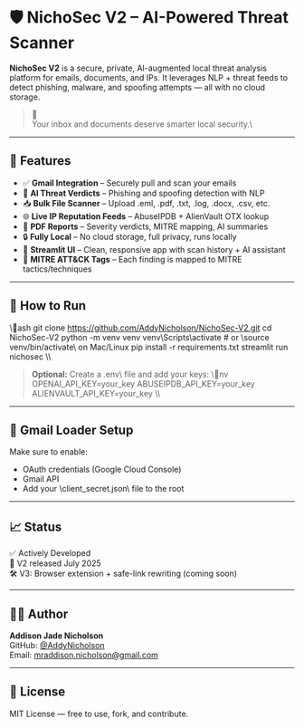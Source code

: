 # 🛡️ NichoSec V2 – AI-Powered Threat Scanner

**NichoSec V2** is a secure, private, AI-augmented local threat analysis platform for emails, documents, and IPs. It leverages NLP + threat feeds to detect phishing, malware, and spoofing attempts — all with no cloud storage.

> 🧠 \
Your
inbox
and
documents
deserve
smarter
local
security.\

---

## 🚀 Features

- ✅ **Gmail Integration** – Securely pull and scan your emails
- 🧠 **AI Threat Verdicts** – Phishing and spoofing detection with NLP
- 📥 **Bulk File Scanner** – Upload .eml, .pdf, .txt, .log, .docx, .csv, etc.
- 🌐 **Live IP Reputation Feeds** – AbuseIPDB + AlienVault OTX lookup
- 🧾 **PDF Reports** – Severity verdicts, MITRE mapping, AI summaries
- 🔒 **Fully Local** – No cloud storage, full privacy, runs locally
- 🧰 **Streamlit UI** – Clean, responsive app with scan history + AI assistant
- 🧪 **MITRE ATT&CK Tags** – Each finding is mapped to MITRE tactics/techniques

---

## 📂 How to Run

\\\ash
git clone https://github.com/AddyNicholson/NichoSec-V2.git
cd NichoSec-V2
python -m venv venv
venv\\Scripts\\activate   # or \source venv/bin/activate\ on Mac/Linux
pip install -r requirements.txt
streamlit run nichosec
\\\

> **Optional:** Create a \.env\ file and add your keys:
\\\nv
OPENAI_API_KEY=your_key
ABUSEIPDB_API_KEY=your_key
ALIENVAULT_API_KEY=your_key
\\\

---

## 🔑 Gmail Loader Setup

Make sure to enable:
- OAuth credentials (Google Cloud Console)
- Gmail API
- Add your \client_secret.json\ file to the root

---

## 📈 Status

✅ Actively Developed  
📍 V2 released July 2025  
🛠️ V3: Browser extension + safe-link rewriting (coming soon)

---

## 👨‍💻 Author

**Addison Jade Nicholson**  
GitHub: [@AddyNicholson](https://github.com/AddyNicholson)  
Email: mraddison.nicholson@gmail.com

---

## 📜 License

MIT License — free to use, fork, and contribute.


